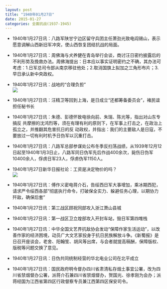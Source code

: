 ```yaml
---
layout: post
title: "1940年01月27日"
date: 2015-01-27
categories: 全面抗战(1937-1945)
---
```


<meta name="referrer" content="no-referrer" />

- 1940年1月27日讯：八路军陕甘宁边区留守兵团主任萧劲光致电阎锡山，表示愿意调解山西新旧军冲突，使山西恢复团结抗战的局面。 

- 1940年1月27日讯：周佛海与犬养健在青岛举行会谈，商讨汪日密约披露后的不利形势及挽救办法。周佛海提出：日本应以事实证明密约之不确，其办法可考虑：1.日军总司令部从南京移驻他处；2.取消国旗上拟加之三角形布片；3.早日承认新中央政权。 

- 1940年1月27日讯：战地的“合理负担” <br/><img src="https://ww3.sinaimg.cn/large/aca367d8jw1eoodx9iwawj20h411btim.jpg" />

- 1940年1月27日讯：汪精卫等回到上海，是日成立“还都筹备委员会”，褚民谊担任秘书长 

- 1940年1月27日讯：朱德、彭德怀致电徐向前、朱瑞、陈光等，指出对山东专搞反 共摩擦的沈鸿烈等，须在有理有利的原则下，在军事上打击之，在政治上孤立之，并推翻其危害抗日的反 动政权，并指出：我们的主要敌人是日寇，不要放过一切有利时机予日伪军以沉重打击。 

- 1940年1月27日讯：八路军总部参谋处公布冬季反扫荡战绩，从1939年12月12日起至1940年1月3日止，八路军同日伪军先后作战400余次，毙伤日伪军10400余人，俘虏日军23人，俘虏伪军1150人。 

- 1940年1月27日新华日报社论：工资是决定物价的吗？ <br/><img src="https://ww3.sinaimg.cn/large/aca367d8jw1eonyafkn3zj210u0hhdm7.jpg" />

- 1940年1月27日讯：傅作义密电蒋介石，告绥西日军大事增加，乘冰期西犯，请求严令绥西各部“彻底执行命令，打破保全实力、躲避任务心理，以期协力歼敌，确保后套” 

- 1940年1月27日讯：第三战区顾祝同部攻入浙江萧山县城 

- 1940年1月27日讯：第一战区卫立煌部攻入开封车站，毁日军第四堆栈 

- 1940年1月27日讯：中华全国文艺界抗敌协会发动“保障作家生活运动”，以改善作家的经济困境，动员广大文艺家投身于抗日民族解放斗争。《新蜀报》是日召开座谈会，老舍、阳翰笙、胡风等出席，与会者就提高稿酬，保障版权、版税等问题交换了意见。 

- 1940年1月27日讯：日伪共同统制经营的华北电业公司在北平成立 

- 1940年1月27日讯：国民政府明令督办四川省肃清私存烟土事宜公署，改为四川省禁烟督办公署，派蒋介石兼四川省禁烟督办，贺国光、徐孝刚为会办；派蒋经国为江西省第四区行政督察专员兼江西第四区保安司令。 

